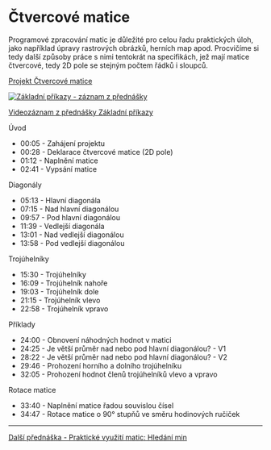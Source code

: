 # Čtvercové matice

Programové zpracování matic je důležité pro celou řadu praktických úloh, jako například úpravy rastrových obrázků, herních map apod. Procvičíme si tedy další způsoby práce s nimi tentokrát na specifikách, jež mají matice čtvercové, tedy 2D pole se stejným počtem řádků i sloupců.

[Projekt Čtvercové matice](https://github.com/PetrVobornik/prednasky/tree/master/ZakladyCs/04-CtvercoveMatice/CtvercoveMatice)

[![Základní příkazy - záznam z přednášky](https://img.youtube.com/vi/2MRy5OK4PZg/0.jpg)](https://youtu.be/2MRy5OK4PZg)

[Videozáznam z přednášky Základní příkazy](https://youtu.be/2MRy5OK4PZg)

Úvod
* 00:05 - Zahájení projektu
* 00:28 - Deklarace čtvercové matice (2D pole)
* 01:12 - Naplnění matice
* 02:41 - Vypsání matice

Diagonály
* 05:13 - Hlavní diagonála
* 07:15 - Nad hlavní diagonálou
* 09:57 - Pod hlavní diagonálou
* 11:39 - Vedlejší diagonála
* 13:01 - Nad vedlejší diagonálou
* 13:58 - Pod vedlejší diagonálou

Trojúhelníky
* 15:30 - Trojúhelníky
* 16:09 - Trojúhelník nahoře
* 19:03 - Trojúhelník dole
* 21:15 - Trojúhelník vlevo
* 22:58 - Trojúhelník vpravo

Příklady
* 24:00 - Obnovení náhodných hodnot v matici
* 24:25 - Je větší průměr nad nebo pod hlavní diagonálou? - V1
* 28:22 - Je větší průměr nad nebo pod hlavní diagonálou? - V2
* 29:46 - Prohození horního a dolního trojúhelníku
* 32:05 - Prohození hodnot členů trojúhelníků vlevo a vpravo

Rotace matice
* 33:40 - Naplnění matice řadou souvislou čísel
* 34:47 - Rotace matice o 90° stupňů ve směru hodinových ručiček

---

[Další přednáška - Praktické využití matic: Hledání min](https://github.com/PetrVobornik/prednasky/tree/master/ZakladyCs/05-HledaniMin)
